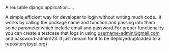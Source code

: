 A reusable django application.....

A simple,efficient way for developer to login without writing much code...it works by calling the package name and function and passing into them some parameter,which include email and password.For proper functionality you can create a testcase that logs in using username-admin@gmail.com and password-admin123.
It just remain for it to be deployed/uploaded to a repository(pypi.org)